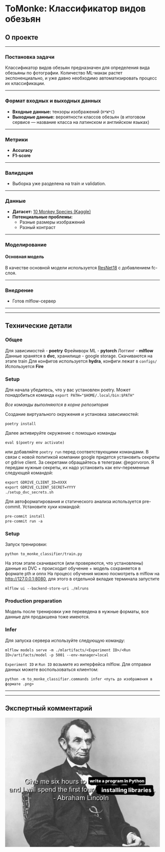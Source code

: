 # ToMonke: Классификатор видов обезьян

##  О проекте

---

###  Постановка задачи

Классификатор видов обезьян предназначен для определения вида обезьяны по фотографии.
Количество ML-макак растет экспоненциально, и уже давно необходимо автоматизировать процесс их классификации.

---

###  Формат входных и выходных данных

- **Входные данные:** тензоры изображений (`H*W*C`)
- **Выходные данные:** вероятности классов обезьян
  (в итоговом сервисе — название класса на латинском и английском языках)

---

### Метрики

- **Accuracy**
- **F1-score**

---

### Валидация

- Выборка уже разделена на train и validation.

---

### Данные

- **Датасет:** [10 Monkey Species (Kaggle)](https://www.kaggle.com/datasets/slothkong/10-monkey-species/data)
- **Потенциальные проблемы:**
  - Разные размеры изображений
  - Разный контраст

---

### Моделирование

#### Основная модель

В качестве основной модели используется [ResNet18](https://arxiv.org/abs/1512.03385) с добавлением fc-слоя.

---

### Внедрение

- Готов mlflow-сервер

---

---

##  Технические детали
### Общее
Для зависимостей - **poetry**
Фреймворк ML - **pytorch**
Логгинг - **mlflow**
Данные хранятся в **dvc**, хранилище - google storage. Скачиваются на этапе train
Для конфигов используется **hydra**, конфиги лежат в `configs/`
Используется **Fire**


### Setup


Для начала убедитесь, что у вас установлен poetry. Может понадобиться команда `export PATH="$HOME/.local/bin:$PATH"`

_Все команды выполняются в корне репозитория_

Создание виртуального окружения и установка зависимостей:
```
poetry install
```
Далее активируйте окружение с помощью команды
```
eval $(poetry env activate)
 ```
или добавляйте `poetry run` перед соответствующими командами.
В связи с новой политикой компании google придется установить секреты от gdrive client. За секретами обращайтесь в телеграм: @egorvoron. Я передам нужные секреты, их надо установить как env-переменные следующей командой:
```
export GDRIVE_CLIENT_ID=XXXX
export GDRIVE_CLIENT_SECRET=YYYY
./setup_dvc_secrets.sh
```

Для автоформатирования и статического анализа используется pre-commit.
Установите хуки командой:
```
pre-commit install
pre-commit run -a
```

### Setup
Запуск тренировки:
```
python to_monke_classifier/train.py
```

На этом этапе скачиваются (или проверяются, что установлены) данные из DVC + происходит обучение + модель сохраняется в формате pth и onnx
На процесс обучения можно посмотреть в mlflow на http://127.0.0.1:8080, для этого в отдельной вкладке терминала запустите
```
mlflow ui --backend-store-uri ./mlruns
```
### Production preparation
Модель после тренировки уже переведена в нужные форматы, все данные для продакшена тоже имеются.
### Infer
Для запуска сервера используйте следующую команду:
```
mlflow models serve -m ./mlartifacts/<Experiment ID>/<Run ID>/artifacts/model -p 5001 --env-manager=local
```
`Experiment ID` и `Run ID` возьмите из интерфейса mlflow.
Для отправки данных можете воспользоваться клиентом:
```
python -m to_monke_classifier.commands infer <путь до изображения в формате .png>
```

---

---

##  Экспертный комментарий
![img_1.png](readme_img.png)

